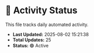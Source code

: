 # 🤖 Activity Status

This file tracks daily automated activity.

- **Last Updated:** 2025-08-02 15:21:38
- **Total Updates:** 25
- **Status:** 🟢 Active
